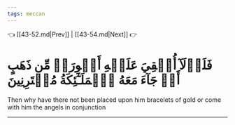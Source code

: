 ```yaml
---
tags: meccan
---
```


👈 [[43-52.md|Prev]] | [[43-54.md|Next]] 👉

# فَلَوۡلَآ أُلۡقِيَ عَلَيۡهِ أَسۡوِرَةٞ مِّن ذَهَبٍ أَوۡ جَآءَ مَعَهُ ٱلۡمَلَـٰٓئِكَةُ مُقۡتَرِنِينَ

Then why have there not been placed upon him bracelets of gold or come with him the angels in conjunction

---

